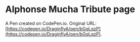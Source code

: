 # Alphonse Mucha Tribute page

A Pen created on CodePen.io. Original URL: [https://codepen.io/DraginflyA/pen/bGqLqzP](https://codepen.io/DraginflyA/pen/bGqLqzP).


